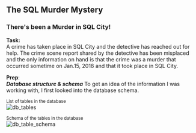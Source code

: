 ## The SQL Murder Mystery

### There's been a Murder in SQL City!

**Task:**</br>
A crime has taken place in SQL City and the detective has reached out for help. The crime scene report shared by the detective has been misplaced and the only information on hand is that the crime was a ​murder​ that occurred sometime on ​Jan.15, 2018​ and that it took place in ​SQL City​.

**Prep**:</br>
_**Database structure & schema**_
To get an idea of the information I was working with, I first looked into the database schema.

<sub>List of tables in the database</sub></br>
![db_tables](https://github.com/user-attachments/assets/c622de26-0dab-4685-9acc-8c67bc317f6d)

<sub>Schema of the tables in the database</sub></br>
![db_table_schema](https://github.com/user-attachments/assets/aa0b91c9-7de8-4507-bc00-833732258728)

